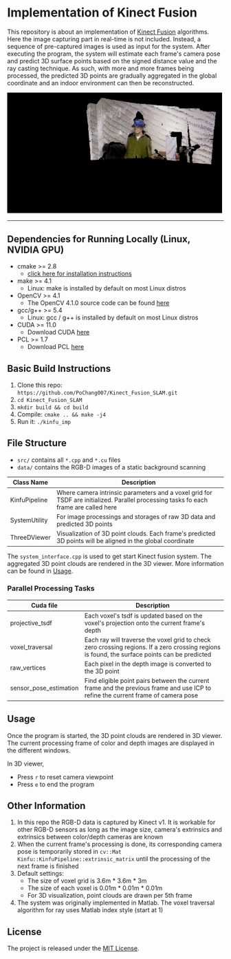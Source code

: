 # Implementation of Kinect Fusion

This repository is about an implementation of [Kinect Fusion](https://ieeexplore.ieee.org/document/6162880) algorithms. Here the image capturing part in real-time is not included. Instead, a sequence of pre-captured images is used as input for the system. After executing the program, the system will estimate each frame's camera pose and predict 3D surface points based on the signed distance value and the ray casting technique. As such, with more and more frames being processed, the predicted 3D points are gradually aggregated in the global coordinate and an indoor environment can then be reconstructed.

<img src="doc/static_background_scanning.gif" width="500">
<hr>

## Dependencies for Running Locally (Linux, NVIDIA GPU)

* cmake >= 2.8
  * [click here for installation instructions](https://cmake.org/install/)
* make >= 4.1
  * Linux: make is installed by default on most Linux distros
* OpenCV >= 4.1
  * The OpenCV 4.1.0 source code can be found [here](https://github.com/opencv/opencv/tree/4.1.0)
* gcc/g++ >= 5.4
  * Linux: gcc / g++ is installed by default on most Linux distros
* CUDA >= 11.0
  * Download CUDA [here](https://developer.nvidia.com/cuda-downloads/)
* PCL >= 1.7
  * Download PCL [here](https://pointclouds.org/downloads/)

## Basic Build Instructions

1. Clone this repo: `https://github.com/PoChang007/Kinect_Fusion_SLAM.git`
2. `cd Kinect_Fusion_SLAM`
3. `mkdir build && cd build`
4. Compile: `cmake .. && make -j4`
5. Run it: `./kinfu_imp`

## File Structure

* `src/` contains all `*.cpp` and `*.cu` files
* `data/` contains the RGB-D images of a static background scanning

| Class Name      | Description                               |
|-----------------|-------------------------------------------|
| KinfuPipeline   | Where camera intrinsic parameters and a voxel grid for TSDF are initialized. Parallel processing tasks fo each frame are called here |
| SystemUtility   | For image processings and storages of raw 3D data and predicted 3D points |
| ThreeDViewer    | Visualization of 3D point clouds. Each frame's predicted 3D points will be aligned in the global coordinate |

The `system_interface.cpp` is used to get start Kinect fusion system. The aggregated 3D point clouds are rendered in the 3D viewer. More information can be found in [Usage](#Usage).

### Parallel Processing Tasks

| Cuda file              | Description                               |
|------------------------|-------------------------------------------|
| projective_tsdf        | Each voxel's tsdf is updated based on the voxel's projection onto the current frame's depth |
| voxel_traversal        | Each ray will traverse the voxel grid to check zero crossing regions. If a zero crossing regions is found, the surface points can be predicted |
| raw_vertices           | Each pixel in the depth image is converted to the 3D point |
| sensor_pose_estimation | Find eligible point pairs between the current frame and the previous frame and use ICP to refine the current frame of camera pose |

## Usage

Once the program is started, the 3D point clouds are rendered in 3D viewer. The current processing frame of color and depth images are displayed in the different windows.

In 3D viewer,

* Press `r` to reset camera viewpoint
* Press `e` to end the program

## Other Information

1. In this repo the RGB-D data is captured by Kinect v1. It is workable for other RGB-D sensors as long as the image size, camera's extrinsics and extrinsics between color/depth cameras are known
1. When the current frame's processing is done, its corresponding camera pose is temporarily stored in `cv::Mat Kinfu::KinfuPipeline::extrinsic_matrix` until the processing of the next frame is finished
1. Default settings: 
   * The size of voxel grid is 3.6m * 3.6m * 3m 
   * The size of each voxel is 0.01m * 0.01m * 0.01m 
   * For 3D visualization, point clouds are drawn per 5th frame
1. The system was originally implemented in Matlab. The voxel traversal algorithm for ray uses Matlab index style (start at 1)

## License

The project is released under the [MIT License](LICENSE.md).